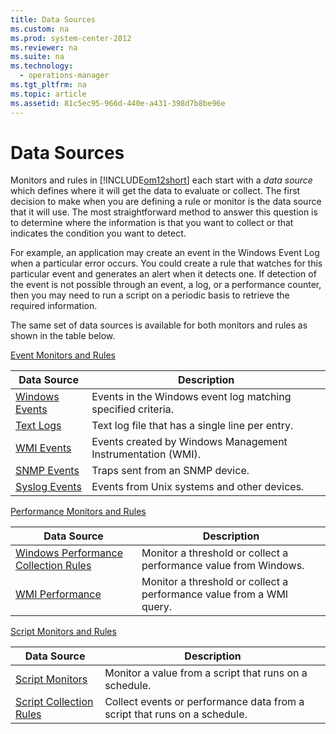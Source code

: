 ```yaml
---
title: Data Sources
ms.custom: na
ms.prod: system-center-2012
ms.reviewer: na
ms.suite: na
ms.technology: 
  - operations-manager
ms.tgt_pltfrm: na
ms.topic: article
ms.assetid: 81c5ec95-966d-440e-a431-398d7b8be96e
---
```

# Data Sources
Monitors and rules in [!INCLUDE[om12short](Token/om12short_md.md)] each start with a *data source* which defines where it will get the data to evaluate or collect. The first decision to make when you are defining a rule or monitor is the data source that it will use. The most straightforward method to answer this question is to determine where the information is that you want to collect or that indicates the condition you want to detect.

For example, an application may create an event in the Windows Event Log when a particular error occurs. You could create a rule that watches for this particular event and generates an alert when it detects one. If detection of the event is not possible through an event, a log, or a performance counter, then you may need to run a script on a periodic basis to retrieve the required information.

The same set of data sources is available for both monitors and rules as shown in the table below.

[Event Monitors and Rules](Event-Monitors-and-Rules.md)

|Data Source|Description|
|---------------|---------------|
|[Windows Events](Windows-Events.md)|Events in the Windows event log matching specified criteria.|
|[Text Logs](Text-Logs.md)|Text log file that has a single line per entry.|
|[WMI Events](WMI-Events.md)|Events created by Windows Management Instrumentation \(WMI\).|
|[SNMP Events](SNMP-Events.md)|Traps sent from an SNMP device.|
|[Syslog Events](Syslog-Events.md)|Events from Unix systems and other devices.|

[Performance Monitors and Rules](Performance-Monitors-and-Rules.md)

|Data Source|Description|
|---------------|---------------|
|[Windows Performance Collection Rules](Windows-Performance-Collection-Rules.md)|Monitor a threshold or collect a performance value from Windows.|
|[WMI Performance](WMI-Performance.md)|Monitor a threshold or collect a performance value from a WMI query.|

[Script Monitors and Rules](Script-Monitors-and-Rules.md)

|Data Source|Description|
|---------------|---------------|
|[Script Monitors](Script-Monitors.md)|Monitor a value from a script that runs on a schedule.|
|[Script Collection Rules](Script-Collection-Rules.md)|Collect events or performance data from a script that runs on a schedule.|


